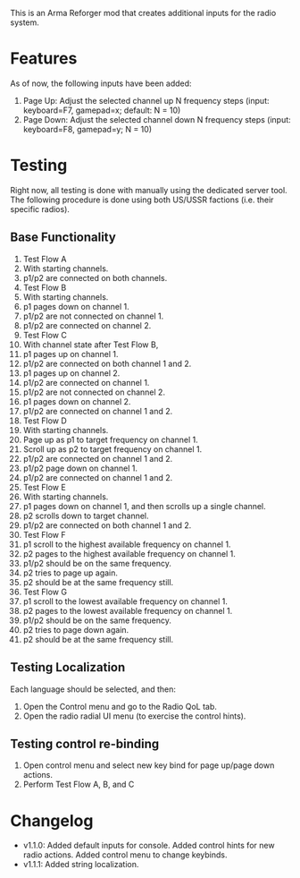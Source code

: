 This is an Arma Reforger mod that creates additional inputs for the radio system.

# Features
As of now, the following inputs have been added:
1. Page Up: Adjust the selected channel up N frequency steps (input: keyboard=F7, gamepad=x; default: N = 10)
2. Page Down: Adjust the selected channel down N frequency steps (input: keyboard=F8, gamepad=y; N = 10)

# Testing
Right now, all testing is done with manually using the dedicated server tool. The following procedure is done using both US/USSR factions (i.e. their specific radios).

## Base Functionality
1. Test Flow A
  1. With starting channels.
  2. p1/p2 are connected on both channels.
2. Test Flow B
  1. With starting channels.
  2. p1 pages down on channel 1.
  3. p1/p2 are not connected on channel 1.
  4. p1/p2 are connected on channel 2.
3. Test Flow C
  1. With channel state after Test Flow B,
  2. p1 pages up on channel 1.
  3. p1/p2 are connected on both channel 1 and 2.
  4. p1 pages up on channel 2.
  5. p1/p2 are connected on channel 1.
  6. p1/p2 are not connected on channel 2.
  7. p1 pages down on channel 2.
  8. p1/p2 are connected on channel 1 and 2.
4. Test Flow D
  1. With starting channels.
  2. Page up as p1 to target frequency on channel 1.
  3. Scroll up as p2 to target frequency on channel 1.
  4. p1/p2 are connected on channel 1 and 2.
  5. p1/p2 page down on channel 1.
  6. p1/p2 are connected on channel 1 and 2.
5. Test Flow E
  1. With starting channels.
  2. p1 pages down on channel 1, and then scrolls up a single channel.
  3. p2 scrolls down to target channel.
  4. p1/p2 are connected on both channel 1 and 2.
6. Test Flow F
  1. p1 scroll to the highest available frequency on channel 1.
  2. p2 pages to the highest available frequency on channel 1.
  3. p1/p2 should be on the same frequency.
  4. p2 tries to page up again.
  5. p2 should be at the same frequency still.
6. Test Flow G
  1. p1 scroll to the lowest available frequency on channel 1.
  2. p2 pages to the lowest available frequency on channel 1.
  3. p1/p2 should be on the same frequency.
  4. p2 tries to page down again.
  5. p2 should be at the same frequency still.

## Testing Localization
Each language should be selected, and then:
1. Open the Control menu and go to the Radio QoL tab.
2. Open the radio radial UI menu (to exercise the control hints).

## Testing control re-binding
1. Open control menu and select new key bind for page up/page down actions.
2. Perform Test Flow A, B, and C

# Changelog
- v1.1.0: Added default inputs for console. Added control hints for new radio actions. Added control menu to change keybinds.
- v1.1.1: Added string localization.